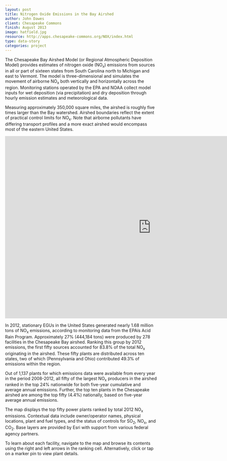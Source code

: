 ```yaml
---
layout: post
title: Nitrogen Oxide Emissions in the Bay Airshed
author: John Dawes
client: Chesapeake Commons
finish: August 2013
image: hatfield.jpg
resource: http://apps.chesapeake-commons.org/NOX/index.html
type: data-story
categories: project
---
```


The Chesapeake Bay Airshed Model (or Regional Atmospheric Deposition Model) provides estimates of nitrogen oxide (NO<sub>x</sub>) emissions from sources in all or part of sixteen states from South Carolina north to Michigan and east to Vermont. The model is three-dimensional and simulates the movement of airborne NO<sub>x</sub> both vertically and horizontally across the region. Monitoring stations operated by the EPA and NOAA collect model inputs for wet deposition (via precipitation) and dry deposition through hourly emission estimates and meteorological data.

Measuring approximately 350,000 square miles, the airshed is roughly five times larger than the Bay watershed. Airshed boundaries reflect the extent of practical control limits for NO<sub>x</sub>. Note that airborne pollutants have differing transport profiles and a more exact airshed would encompass most of the eastern United States.

<iframe src="http://chesapeakec.maps.arcgis.com/home/webmap/embedViewer.html?webmap=bd788da4c9db4f728129bc82f29b7aa7&amp;extent=-91.2085,32.5221,-62.8418,46.2052&amp;zoom=true" height="600" width="960" frameborder="0" marginwidth="0" marginheight="0" scrolling="no"></iframe>

In 2012, stationary EGUs in the United States generated nearly 1.68 million tons of NO<sub>x</sub> emissions, according to monitoring data from the EPAís Acid Rain Program. Approximately 27% (444,184 tons) were produced by 278 facilities in the Chesapeake Bay airshed. Ranking this group by 2012 emissions, the first fifty sources accounted for 83.8% of the total NO<sub>x</sub> originating in the airshed. These fifty plants are distributed across ten states, two of which (Pennsylvania and Ohio) contributed 49.3% of emissions within the region.

Out of 1,137 plants for which emissions data were available from every year in the period 2008-2012, all fifty of the largest NO<sub>x</sub> producers in the airshed ranked in the top 24% nationwide for both five-year cumulative and average annual emissions. Further, the top ten plants in the Chesapeake airshed are among the top fifty (4.4%) nationally, based on five-year average annual emissions.

The map displays the top fifty power plants ranked by total 2012 NO<sub>x</sub> emissions. Contextual data include owner/operator names, physical locations, plant and fuel types, and the status of controls for SO<sub>2</sub>, NO<sub>x</sub>, and CO<sub>2</sub>. Base layers are provided by Esri with support from various federal agency partners.

To learn about each facility, navigate to the map and browse its contents using the right and left arrows in the ranking cell. Alternatively, click or tap on a marker pin to view plant details.